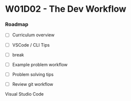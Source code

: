 # W01D02 - The Dev Workflow

### Roadmap
- [ ] Curriculum overview
- [ ] VSCode / CLI Tips
- [ ] break
- [ ] Example problem workflow
- [ ] Problem solving tips
- [ ] Review git workflow


Visual Studio Code
